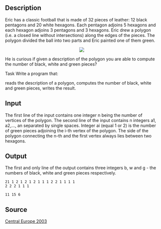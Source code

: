 <h2>Description</h2><p>Eric has a classic football that is made of 32 pieces of leather: 12 black pentagons and 20 white hexagons. Each pentagon adjoins 5 hexagons and each hexagon adjoins 3 pentagons and 3 hexagons. Eric drew a polygon (i.e. a closed line without intersections) along the edges of the pieces. The polygon divided the ball into two parts and Eric painted one of them green. 
</p><center><img src="images/1766_1.jpg"></center><p>
</p>He is curious if given a description of the polygon you are able to compute the number of black, white and green pieces? 

Task
Write a program that:

reads the description of a polygon, 
computes the number of black, white and green pieces, 
writes the result. <h2>Input</h2><p>The first line of the input contains one integer n being the number of vertices of the polygon. The second line of the input contains n integers a1, a2,..., an separated by single spaces. Integer ai (equal 1 or 2) is the number of green pieces adjoining the i-th vertex of the polygon. The side of the polygon connecting the n-th and the first vertex always lies between two hexagons. </p><h2>Output</h2><p>The first and only line of the output contains three integers b, w and g - the numbers of black, white and green pieces respectively. </p><pre><code class="language-input1">21
1 2 1 2 1 2 1 1 1 2 2 1 1 1 1 2 2 2 1 1 1
</code></pre><pre><code class="language-output1">11 15 6
</code></pre><h2>Source</h2><a href="searchproblem?field=source&amp;key=Central+Europe+2003">Central Europe 2003</a>